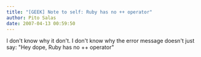 ```yaml
---
title: "[GEEK] Note to self: Ruby has no ++ operator"
author: Pito Salas
date: 2007-04-13 00:59:50
---
```



I don't know why it don't. I don't know why the error message doesn't just
say: "Hey dope, Ruby has no ++ operator"


